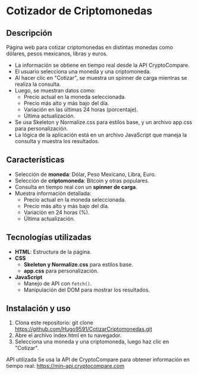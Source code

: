 # Cotizador de Criptomonedas

## Descripción
Página web para cotizar criptomonedas en distintas monedas como dólares, pesos mexicanos, libras y euros.

- La información se obtiene en tiempo real desde la API CryptoCompare.
- El usuario selecciona una moneda y una criptomoneda.
- Al hacer clic en "Cotizar", se muestra un spinner de carga mientras se realiza la consulta.
- Luego, se muestran datos como:
  - Precio actual en la moneda seleccionada.
  - Precio más alto y más bajo del día.
  - Variación en las últimas 24 horas (porcentaje).
  - Última actualización.
- Se usa Skeleton y Normalize.css para estilos base, y un archivo app.css para personalización.
- La lógica de la aplicación está en un archivo JavaScript que maneja la consulta y muestra los resultados.

## Características
- Selección de **moneda**: Dólar, Peso Mexicano, Libra, Euro.
- Selección de **criptomoneda**: Bitcoin y otras populares.
- Consulta en tiempo real con un **spinner de carga**.
- Muestra información detallada:
  - Precio actual en la moneda seleccionada.
  - Precio más alto y más bajo del día.
  - Variación en 24 horas (%).
  - Última actualización.

## Tecnologías utilizadas
- **HTML**: Estructura de la página.
- **CSS**
  - **Skeleton y Normalize.css** para estilos base.
  - **app.css** para personalización.
- **JavaScript**
  - Manejo de API con `fetch()`.
  - Manipulación del DOM para mostrar los resultados.

## Instalación y uso
1. Clona este repositorio:
   git clone https://github.com/Hugo9591/CotizarCriptomonedas.git
2. Abre el archivo index.html en tu navegador.
3. Selecciona una moneda y una criptomoneda, luego haz clic en "Cotizar".

API utilizada
Se usa la API de CryptoCompare para obtener información en tiempo real: https://min-api.cryptocompare.com

